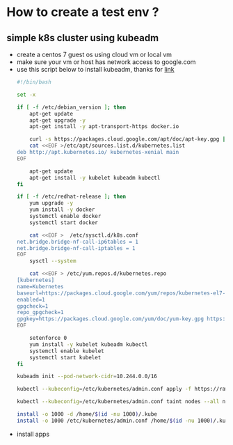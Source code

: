 # How to create a test env ?

## simple k8s cluster using kubeadm

+ create a centos 7 guest os using cloud vm or local vm
+ make sure your vm or host has network access to google.com
+ use this script below to install kubeadm, thanks for [link](https://gist.github.com/manics/dd44bdd78f9cc51270f8d159a5deaa87)
  ```bash
  #!/bin/bash

  set -x

  if [ -f /etc/debian_version ]; then
      apt-get update
      apt-get upgrade -y
      apt-get install -y apt-transport-https docker.io

      curl -s https://packages.cloud.google.com/apt/doc/apt-key.gpg | apt-key add -
      cat <<EOF >/etc/apt/sources.list.d/kubernetes.list
  deb http://apt.kubernetes.io/ kubernetes-xenial main
  EOF

      apt-get update
      apt-get install -y kubelet kubeadm kubectl
  fi

  if [ -f /etc/redhat-release ]; then
      yum upgrade -y
      yum install -y docker
      systemctl enable docker
      systemctl start docker

      cat <<EOF >  /etc/sysctl.d/k8s.conf
  net.bridge.bridge-nf-call-ip6tables = 1
  net.bridge.bridge-nf-call-iptables = 1
  EOF
      sysctl --system

      cat <<EOF > /etc/yum.repos.d/kubernetes.repo
  [kubernetes]
  name=Kubernetes
  baseurl=https://packages.cloud.google.com/yum/repos/kubernetes-el7-x86_64
  enabled=1
  gpgcheck=1
  repo_gpgcheck=1
  gpgkey=https://packages.cloud.google.com/yum/doc/yum-key.gpg https://packages.cloud.google.com/yum/doc/rpm-package-key.gpg
  EOF

      setenforce 0
      yum install -y kubelet kubeadm kubectl
      systemctl enable kubelet
      systemctl start kubelet
  fi

  kubeadm init --pod-network-cidr=10.244.0.0/16

  kubectl --kubeconfig=/etc/kubernetes/admin.conf apply -f https://raw.githubusercontent.com/coreos/flannel/v0.9.1/Documentation/kube-flannel.yml

  kubectl --kubeconfig=/etc/kubernetes/admin.conf taint nodes --all node-role.kubernetes.io/master-kubectl taint nodes --all node-role.kubernetes.io/master-

  install -o 1000 -d /home/$(id -nu 1000)/.kube
  install -o 1000 /etc/kubernetes/admin.conf /home/$(id -nu 1000)/.kube/config
  ```
+ install apps
